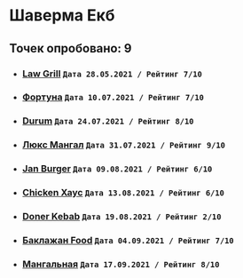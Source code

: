 # Шаверма Екб
## Точек опробовано: 9

- ### [Law Grill](https://vk.com/wall-94096426_19270)  ```Дата 28.05.2021 / Рейтинг 7/10 ```
- ### [Фортуна](https://vk.com/wall-94096426_19283)  ```Дата 10.07.2021 / Рейтинг 7/10 ```
- ### [Durum](https://vk.com/wall-94096426_19355)  ```Дата 24.07.2021 / Рейтинг 8/10 ```
- ### [Люкс Мангал](https://vk.com/wall-94096426_19383)  ```Дата 31.07.2021 / Рейтинг 9/10 ```
- ### [Jan Burger](https://vk.com/wall-94096426_19428)  ```Дата 09.08.2021 / Рейтинг 6/10 ```
- ### [Chicken Хаус](https://vk.com/wall-94096426_19452)  ```Дата 13.08.2021 / Рейтинг 6/10 ```
- ### [Doner Kebab](https://vk.com/wall-94096426_19558)  ```Дата 19.08.2021 / Рейтинг 2/10 ```
- ### [Баклажан Food](https://vk.com/wall-94096426_19579)  ```Дата 04.09.2021 / Рейтинг 7/10 ```
- ### [Мангальная](https://vk.com/wall-94096426_19677)  ```Дата 17.09.2021 / Рейтинг 8/10 ```

